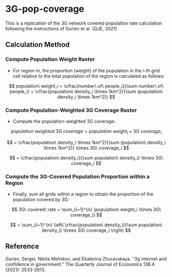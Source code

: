 # 3G-pop-coverage
This is a replication of the 3G network covered population rate calculation following the instructions of Guriev et al. (QJE, 2021)


## Calculation Method

### Compute Population Weight Raster
- For region m, the proportion (weight) of the population in the i-th grid cell relative to the total population of the region is calculated as follows:

$$
population\ weight_i = \cfrac{number\ of\ people_i}{\sum number\ of\ people_i} = \cfrac{population\ density_i \times 1km^2}{\sum (population\ density_i \times 1km^2)}
$$

### Compute Population-Weighted 3G Coverage Raster
- Compute the population-weighted 3G coverage:

$$
population\ weighted\ 3G\ coverage = population\ weight_i \times 3G\ coverage_i
$$

$$
= \cfrac{population\ density_i \times 1km^2}{\sum (population\ density_i \times 1km^2)} \times 3G\ coverage_i
$$

$$
= \cfrac{population\ density_i}{\sum population\ density_i} \times 3G\ coverage_i
$$

### Compute the 3G-Covered Population Proportion within a Region
- Finally, sum all grids within a region to obtain the proportion of the population covered by 3G:

$$
3G\ covered\ rate = \sum_{i=1}^{n} (population\ weight_i \times 3G\ coverage_i)
$$

$$
= \sum_{i=1}^{n} \left( \cfrac{population\ density_i}{\sum population\ density_i} \times 3G\ coverage_i \right)
$$

## Reference
Guriev, Sergei, Nikita Melnikov, and Ekaterina Zhuravskaya. "3g internet and confidence in government." The Quarterly Journal of Economics 136.4 (2021): 2533-2613.
